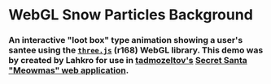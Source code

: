 # WebGL Snow Particles Background

### An interactive "loot box" type animation showing a user's santee using the [``three.js``](https://threejs.org/) (r168) WebGL library. This demo was by created by Lahkro for use in [tadmozeltov's](https://git.tadmozeltov.com/tadmozeltov/secret-santa) [Secret Santa "Meowmas" web application](https://santa.tadmozeltov.com/).